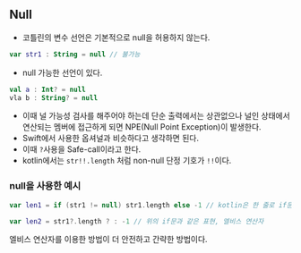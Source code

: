 ## Null

* 코틀린의 변수 선언은 기본적으로 null을 허용하지 않는다.
```kotlin
var str1 : String = null // 불가능
```
* null 가능한 선언이 있다.

```kotlin
val a : Int? = null
vla b : String? = null
```

* 이때 널 가능성 검사를 해주어야 하는데 단순 출력에서는 상관없으나 널인 상태에서 연산되는 멤버에 접근하게 되면 NPE(Null Point Exception)이 발생한다.
* Swift에서 사용한 옵셔널과 비슷하다고 생각하면 된다.
* 이때 `?`사용을 Safe-call이라고 한다.
* kotlin에서는 `str!!.length` 처럼 non-null 단정 기호가 `!!`이다.

### null을 사용한 예시

```Kotlin
var len1 = if (str1 != null) str1.length else -1 // kotlin은 한 줄로 if문을 표현 가능

var len2 = str1?.length ? : -1 // 위의 if문과 같은 표현, 엘비스 연산자
```

엘비스 연산자를 이용한 방법이 더 안전하고 간략한 방법이다.